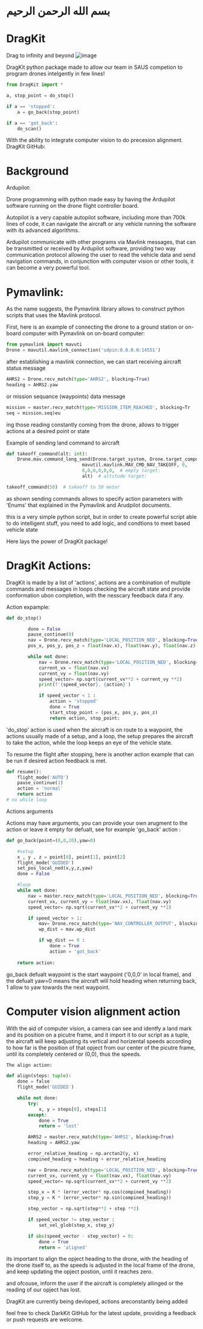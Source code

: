 # بسم الله الرحمن الرحيم 
 # DragKit
Drag to infinity and beyond
![image](https://github.com/HEEMO-95/DragKit/assets/81169269/90da7923-fc9a-492f-97ae-e6eb0609a9d3)



DragKit python package made to allow our team in SAUS competion to program drones intelgently in few lines!

``` python
from DragKit import *

a, stop_point = do_stop()

if a == 'stopped':
    a = go_back(stop_point)

if a == 'got_back':
    do_scan()
```

With the ability to integrate computer vision to do precesion alignment.
DragKit GitHub:

# Background

Ardupilot:

Drone programming with python made easy by having the Ardupilot software running on the drone flight controller board.

Autopilot is a very capable autopilot software, including more than 700k lines of code, it can navigate the aircraft or any vehicle running the software with its advanced algorithms.

Ardupilot communicate with other programs via Mavlink messages, that can be transmitted or received by Ardupilot software, providing two way communication protocol allowing the user to read the vehicle data and send navigation commands, in conjunction with computer vision or other tools, it can become a very powerful tool.

# Pymavlink:
As the name suggests, the Pymavlink library allows to construct python scripts that uses the Mavlink protocol.

First, here is an example of connecting the drone to a ground station or on-board computer with Pymavlink on on-board computer:
``` python
from pymavlink import mavuti
Drone = mavutil.mavlink_connection('udpin:0.0.0.0:14551')
``` 
after establishing a mavlink connection, we can start receiving aircraft status message
``` python
AHRS2 = Drone.recv_match(type='AHRS2', blocking=True)
heading = AHRS2.yaw
``` 
or mission sequance (waypoints) data message
``` python
mission = master.recv_match(type='MISSION_ITEM_REACHED', blocking=Tr
seq = mission.seq)eu
```
ing those reading constantly coming from the drone, allows to trigger actions at a desired point or state

Example of sending land command to aircraft
``` python
def takeoff_command(alt: int):
    Drone.mav.command_long_send(Drone.target_system, Drone.target_component,
                            mavutil.mavlink.MAV_CMD_NAV_TAKEOFF, 0,
                            0,0,0,0,0,0,  # empty target:
                            alt)  # altitude target:

takeoff_command(50)  # takeoff to 50 meter
``` 
as shown sending commands allows to specify action parameters with 'Enums' that explained in the Pymavlink and Arudpilot documents.

this is a very simple python script, but in order to create powerful script able to do intelligent stuff, you need to add logic, and condtions to meet based vehicle state

Here lays the power of DragKit package!

# DragKit Actions:

DragKit is made by a list of 'actions', actions are a combination of multiple commands and messages in loops checking the aircraft state and provide conformation ubon completion, with the nesscary feedback data if any.

Action expample:
``` python
def do_stop()

        done = False
        pause_continue(0)
        nav = Drone.recv_match(type='LOCAL_POSITION_NED', blocking=True)
        pos_x, pos_y, pos_z = float(nav.x), float(nav.y), float(nav.z)

        while not done:
            nav = Drone.recv_match(type='LOCAL_POSITION_NED', blocking=True)
            current_vx = float(nav.vx)
            current_vy = float(nav.vy)
            speed_vector= np.sqrt(current_vx**2 + current_vy **2)
            print(f'{speed_vector}, {action}')

            if speed_vector < 1 : 
                action = 'stopped'
                done = True
                start_stop_point = (pos_x, pos_y, pos_z)
                return action, stop_point:
``` 
'do_stop' action is used when the aircraft is on route to a waypoint, the actions usually made of a setup, and a loop, the setup prepares the aircraft to take the action, while the loop keeps an eye of the vehicle state.

To resume the flight after stopping, here is another action example that can be run if desired action feedback is met.
``` python
def resume():
    flight_mode('AUTO')
    pause_continue(1)
    action = 'normal'
    return action
# no while loop
``` 
Actions arguments

Actions may have arguments, you can provide your own arugment to the action or leave it empty for defualt, see for example 'go_back' action :
``` python
def go_back(point=(0,0,20),yaw=0)

    #setup
    x , y , z = point[0], point[1], point[2]
    flight_mode('GUIDED')
    set_pos_local_ned(x,y,z,yaw)
    done = False

    #loop
    while not done:
        nav = master.recv_match(type='LOCAL_POSITION_NED', blocking=True)
        current_vx, current_vy = float(nav.vx), float(nav.vy)
        speed_vector= np.sqrt(current_vx**2 + current_vy **2)

        if speed_vector > 1:
            mav= Drone.recv_match(type='NAV_CONTROLLER_OUTPUT', blocking=True)
            wp_dist = mav.wp_dist

            if wp_dist == 0 :
                done = True
                action = 'got_back'
            
    return action:
``` 
go_back defualt waypoint is the start waypoint ('0,0,0' in local frame), and the defualt yaw=0 means the aircraft will hold heading when returning back, 1 allow to yaw towards the next waypoint.

# Computer vision alignment action

With the aid of computer vision, a camera can see and identfy a land mark and its position on a picutre frame, and it import it to our script as a tuple, the aircraft will keep adjusting its vertical and horizental speeds according to how far is the position of that opject from our center of the picutre frame, until its completely centered or (0,0), thus the speeds.
``` python
The align action:

def align(steps: tuple):
    done = false
    flight_mode('GUIDED')

    while not done:
        try:
            x, y = steps[0], steps[1]
        except:
            done = True
            return = 'lost'

        AHRS2 = master.recv_match(type='AHRS2', blocking=True)
        heading = AHRS2.yaw

        error_relative_heading = np.arctan2(y, x)
        compined_heading = heading + error_relative_heading

        nav = Drone.recv_match(type='LOCAL_POSITION_NED', blocking=True)
        current_vx, current_vy = float(nav.vx), float(nav.vy)
        speed_vector= np.sqrt(current_vx**2 + current_vy **2)

        step_x = K * (error_vector* np.cos(compined_heading))
        step_y = K * (error_vector* np.sin(compined_heading))

        step_vector = np.sqrt(step**2 + step **2)

        if speed_vector != step_vector :
            set_vel_glob(step_x, step_y)

        if abs(speed_vector - step_vector) = 0:
            done = True
            return = 'aligned'
``` 
its important to align the opject heading to the drone, with the heading of the drone itself to, as the speeds is adjusted in the local frame of the drone, and keep updating the opject postion, until it reaches zero.

and ofcouse, inform the user if the aircraft is completely allinged or the reading of our opject has lost.

DragKit are currently being devloped, actions areconstantly being added

feel free to check DarkKit GitHub for the latest update, providing a feedback or push requests are welcome.
